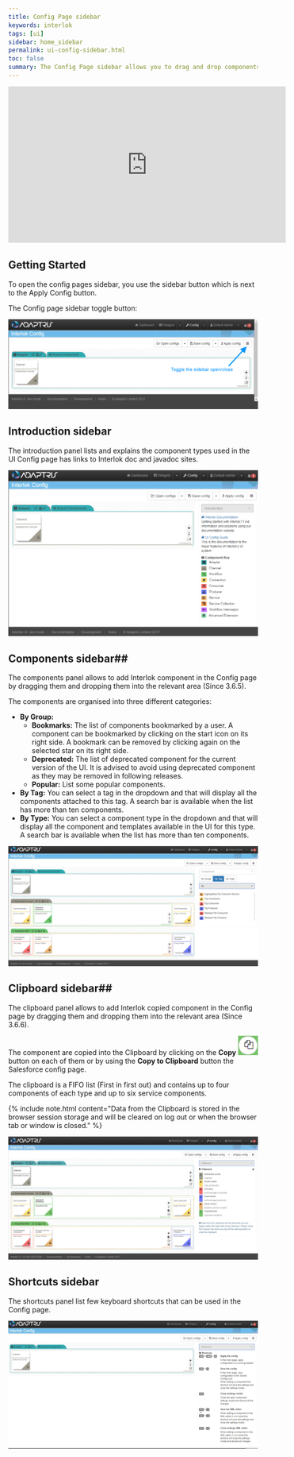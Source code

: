 ```yaml
---
title: Config Page sidebar
keywords: interlok
tags: [ui]
sidebar: home_sidebar
permalink: ui-config-sidebar.html
toc: false
summary: The Config Page sidebar allows you to drag and drop components into your adapter configuration.
---
```


<iframe width="560" height="315" src="https://www.youtube.com/embed/OB_6QdVpi2s" frameborder="0" allowfullscreen></iframe>

## Getting Started ##

To open the config pages sidebar, you use the sidebar button which is next to the Apply Config button.

The Config page sidebar toggle button:

![Config page sidebar toggle button](./images/ui-user-guide/config-sidebar.png)

## Introduction sidebar ##

The introduction panel lists and explains the component types used in the UI Config page has links to Interlok doc and javadoc sites.

![Config page sidebar intro](./images/ui-user-guide/config-sidebar-intro.png)

## Components sidebar##

The components panel allows to add Interlok component in the Config page by dragging them and dropping them into the relevant area (Since 3.6.5).

The components are organised into three different categories:

  - **By Group:**
    - **Bookmarks:** The list of components bookmarked by a user. A component can be bookmarked by clicking on the start icon on its right side.
	A bookmark can be removed by clicking again on the selected star on its right side.
    - **Deprecated:** The list of deprecated component for the current version of the UI.
	It is advised to avoid using deprecated component as they may be removed in following releases.
    - **Popular:** List some popular components.
  - **By Tag:** You can select a tag in the dropdown and that will display all the components attached to this tag.
  A search bar is available when the list has more than ten components.
  - **By Type:** You can select a component type in the dropdown and that will display all the component and templates available in the UI for this type.
  A search bar is available when the list has more than ten components.


![Config page sidebar components](./images/ui-user-guide/config-sidebar-components.png)

## Clipboard sidebar##

The clipboard panel allows to add Interlok copied component in the Config page by dragging them and dropping them into the relevant area (Since 3.6.6).

The component are copied into the Clipboard by clicking on the **Copy** ![Config copy button](./images/ui-user-guide/config-copy-button.png) button on each of them or by using the **Copy to Clipboard** button the Salesforce config page.

The clipboard is a FIFO list (First in first out) and contains up to four components of each type and up to six service components.

{% include note.html content="Data from the Clipboard is stored in the browser session storage and will be cleared on log out or when the browser tab or window is closed." %}

![Config page sidebar clipboard](./images/ui-user-guide/config-sidebar-clipboard.png)

## Shortcuts sidebar ##

The shortcuts panel list few keyboard shortcuts that can be used in the Config page.

![Config page sidebar shortcuts](./images/ui-user-guide/config-sidebar-shortcuts.png)



